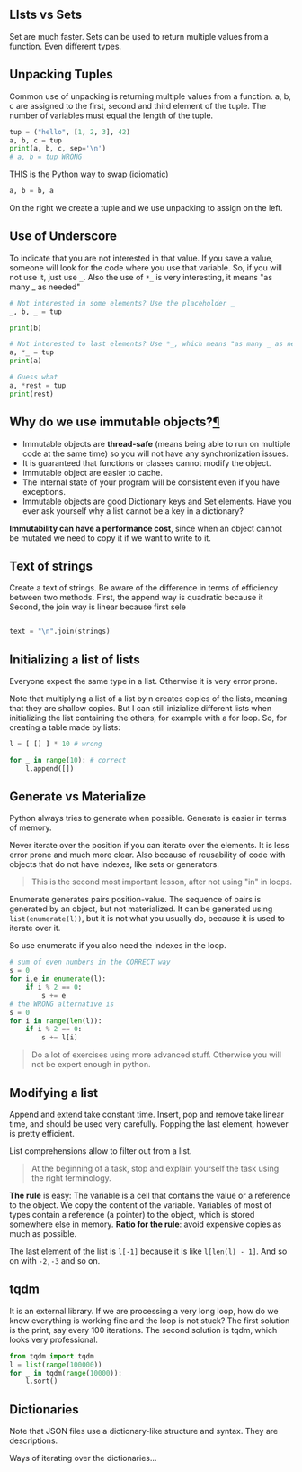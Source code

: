 ## LIsts vs Sets
Set are much faster.
Sets can be used to return multiple values from a function. Even different types.
## Unpacking Tuples
Common use of unpacking is returning multiple values from a function.
a, b, c are assigned to the first, second and third element of the tuple.
The number of variables must equal the length of the tuple.
```python
tup = ("hello", [1, 2, 3], 42)
a, b, c = tup
print(a, b, c, sep='\n')
# a, b = tup WRONG
```

 THIS is the Python way to swap (idiomatic)
```python
a, b = b, a
```
On the right we create a tuple and we use unpacking to assign on the left.
## Use of Underscore
To indicate that you are not interested in that value.
If you save a value, someone will look for the code where you use that variable. So, if you will not use it, just use `_`.
Also the use of `*_` is very interesting, it means "as many _ as needed"

```python
# Not interested in some elements? Use the placeholder _
_, b, _ = tup

print(b)

# Not interested to last elements? Use *_, which means "as many _ as needed"
a, *_ = tup
print(a)

# Guess what
a, *rest = tup
print(rest)
```

## Why do we use immutable objects?[¶](http://localhost:8888/lab/tree/L02-Python-DataStructures.ipynb#Why-do-we-use-immutable-objects?)

- Immutable objects are **thread-safe** (means being able to run on multiple code at the same time) so you will not have any synchronization issues.
- It is guaranteed that functions or classes cannot modify the object.
- Immutable object are easier to cache.
- The internal state of your program will be consistent even if you have exceptions.
- Immutable objects are good Dictionary keys and Set elements. Have you ever ask yourself why a list cannot be a key in a dictionary?

**Immutability can have a performance cost**, since when an object cannot be mutated we need to copy it if we want to write to it.

## Text of strings
Create a text of strings.
Be aware of the difference in terms of efficiency between two methods.
First, the append way is quadratic because it
Second, the join way is linear because first sele

```python

text = "\n".join(strings)
```

## Initializing a list of lists
Everyone expect the same type in a list.
Otherwise it is very error prone.

Note that multiplying a list of a list by n creates copies of the lists, meaning that they are shallow copies. But I can still inizialize different lists when initializing the list containing the others, for example with a for loop.
So, for creating a table made by lists:

```python
l = [ [] ] * 10 # wrong

for _ in range(10): # correct
	l.append([])
```

## Generate vs Materialize
Python always tries to generate when possible.
Generate is easier in terms of memory.

Never iterate over the position if you can iterate over the elements.
It is less error prone and much more clear.
Also because of reusability of code with objects that do not have indexes, like sets or generators.

> This is the second most important lesson, after not using "in" in loops.

Enumerate generates pairs position-value.
The sequence of pairs is generated by an object, but not materialized.
It can be generated using `list(enumerate(l))`, but it is not what you usually do, because it is used to iterate over it.

So use enumerate if you also need the indexes in the loop.

```python
# sum of even numbers in the CORRECT way
s = 0
for i,e in enumerate(l):
	if i % 2 == 0:
		s += e
# the WRONG alternative is
s = 0
for i in range(len(l)):
	if i % 2 == 0:
		s += l[i]
```

> Do a lot of exercises using more advanced stuff.
> Otherwise you will not be expert enough in python.

## Modifying a list
Append and extend take constant time.
Insert, pop and remove take linear time, and should be used very carefully.
Popping the last element, however is pretty efficient.

List comprehensions allow to filter out from a list.

> At the beginning of a task, stop and explain yourself the task using the right terminology.

**The rule** is easy: The variable is a cell that contains the value or a reference to the object. We copy the content of the variable. Variables of most of types contain a reference (a pointer) to the object, which is stored somewhere else in memory.
**Ratio for the rule**: avoid expensive copies as much as possible.

The last element of the list is `l[-1]` because it is like `l[len(l) - 1]`.
And so on with `-2,-3` and so on.


## tqdm
It is an external library.
If we are processing a very long loop, how do we know everything is working fine and the loop is not stuck?
The first solution is the print, say every 100 iterations.
The second solution is tqdm, which looks very professional.

```python
from tqdm import tqdm
l = list(range(100000))
for _ in tqdm(range(10000)):
	l.sort()
```

## Dictionaries
Note that JSON files use a dictionary-like structure and syntax.
They are descriptions.

Ways of iterating over the dictionaries...




